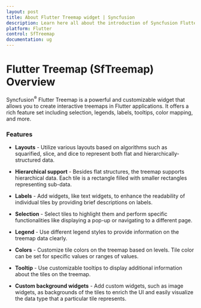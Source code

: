 ```yaml
---
layout: post
title: About Flutter Treemap widget | Syncfusion
description: Learn here all about the introduction of Syncfusion Flutter Treemap (SfTreemap) widget, its features, and more.
platform: Flutter
control: SfTreemap
documentation: ug
---
```


# Flutter Treemap (SfTreemap) Overview

Syncfusion<sup>&reg;</sup> Flutter Treemap is a powerful and customizable widget that allows you to create interactive treemaps in Flutter applications. It offers a rich feature set including selection, legends, labels, tooltips, color mapping, and more.

### Features

* **Layouts** - Utilize various layouts based on algorithms such as squarified, slice, and dice to represent both flat and hierarchically-structured data.

* **Hierarchical support** - Besides flat structures, the treemap supports hierarchical data. Each tile is a rectangle filled with smaller rectangles representing sub-data.

* **Labels** - Add widgets, like text widgets, to enhance the readability of individual tiles by providing brief descriptions on labels.

* **Selection** - Select tiles to highlight them and perform specific functionalities like displaying a pop-up or navigating to a different page.

* **Legend** - Use different legend styles to provide information on the treemap data clearly.

* **Colors** - Customize tile colors on the treemap based on levels. Tile color can be set for specific values or ranges of values.

* **Tooltip** - Use customizable tooltips to display additional information about the tiles on the treemap.

* **Custom background widgets** - Add custom widgets, such as image widgets, as backgrounds of the tiles to enrich the UI and easily visualize the data type that a particular tile represents.

